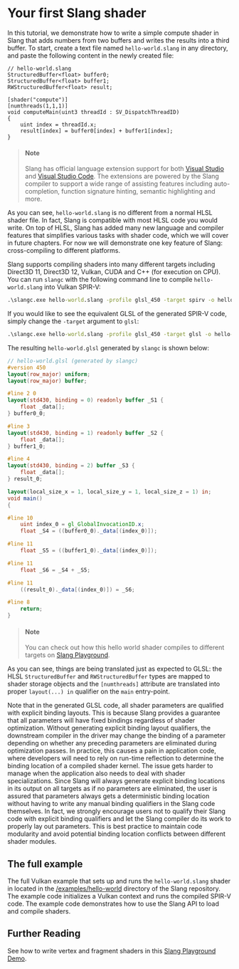 # Your first Slang shader

In this tutorial, we demonstrate how to write a simple compute shader in Slang that adds numbers from two buffers and writes the results into a third buffer. To start, create a text file named `hello-world.slang` in any directory, and paste the following content in the newly created file:

```hlsl
// hello-world.slang
StructuredBuffer<float> buffer0;
StructuredBuffer<float> buffer1;
RWStructuredBuffer<float> result;

[shader("compute")]
[numthreads(1,1,1)]
void computeMain(uint3 threadId : SV_DispatchThreadID)
{
    uint index = threadId.x;
    result[index] = buffer0[index] + buffer1[index];
}
```

> #### Note ####
> Slang has official language extension support for both [Visual Studio](https://marketplace.visualstudio.com/items?itemName=shader-slang.slang-vs-extension) and [Visual Studio Code](https://marketplace.visualstudio.com/items?itemName=shader-slang.slang-language-extension). The extensions are powered by the Slang compiler to support a wide range of
> assisting features including auto-completion, function signature hinting, semantic highlighting and more.

As you can see, `hello-world.slang` is no different from a normal HLSL shader file. In fact, Slang is compatible with most HLSL code you would write. On top of HLSL, Slang has added many new language and compiler features that simplifies various tasks with shader code, which we will cover in future chapters. For now we will demonstrate one key feature of Slang: cross-compiling to different platforms.

Slang supports compiling shaders into many different targets including Direct3D 11, Direct3D 12, Vulkan, CUDA and C++ (for execution on CPU). You can run `slangc` with the following command line to compile `hello-world.slang` into Vulkan SPIR-V:

```bat
.\slangc.exe hello-world.slang -profile glsl_450 -target spirv -o hello-world.spv -entry computeMain
```

If you would like to see the equivalent GLSL of the generated SPIR-V code, simply change the `-target` argument to `glsl`:
```bat
.\slangc.exe hello-world.slang -profile glsl_450 -target glsl -o hello-world.glsl -entry computeMain
```

The resulting `hello-world.glsl` generated by `slangc` is shown below:
```glsl
// hello-world.glsl (generated by slangc)
#version 450
layout(row_major) uniform;
layout(row_major) buffer;

#line 2 0
layout(std430, binding = 0) readonly buffer _S1 {
    float _data[];
} buffer0_0;

#line 3
layout(std430, binding = 1) readonly buffer _S2 {
    float _data[];
} buffer1_0;

#line 4
layout(std430, binding = 2) buffer _S3 {
    float _data[];
} result_0;

layout(local_size_x = 1, local_size_y = 1, local_size_z = 1) in;
void main()
{

#line 10
    uint index_0 = gl_GlobalInvocationID.x;
    float _S4 = ((buffer0_0)._data[(index_0)]);

#line 11
    float _S5 = ((buffer1_0)._data[(index_0)]);

#line 11
    float _S6 = _S4 + _S5;

#line 11
    ((result_0)._data[(index_0)]) = _S6;

#line 8
    return;
}
```
> #### Note ####
> You can check out how this hello world shader compiles to different targets on [Slang Playground](/slang-playground/?target=SPIRV&code=eJyFjz0LwjAQhvf7FUenih9V3Iw6SBcHFxUdSpHYpDYQE8mHFsT_bu2Hm3g33fM-B3dRhAWXUg8f2kg2spKqC-yc8ZnzhrOVz3Nu5rnU1C3xXE9j8keYENgefymGWy8dAUhsQRk3YZDp6807HvRSSJS_usJwymw4GVRdsbsWDFtnQ4UKvVBuio22ZjjD3eEUC3ujLiv2DY178ASs6uOiUIyXuPiujEpSh80pSR2nVd6-14F-904LCLzedkNpAg).


As you can see, things are being translated just as expected to GLSL: the HLSL `StructuredBuffer` and `RWStructuredBuffer` types are mapped to shader storage objects and the `[numthreads]` attribute are translated into proper `layout(...) in` qualifier on the `main` entry-point.

Note that in the generated GLSL code, all shader parameters are qualified with explicit binding layouts. This is because Slang provides a guarantee that all parameters will have fixed bindings regardless of shader optimization. Without generating explicit binding layout qualifiers, the downstream compiler in the driver may change the binding of a parameter depending on whether any preceding parameters are eliminated during optimization passes. In practice, this causes a pain in application code, where developers will need to rely on run-time reflection to determine the binding location of a compiled shader kernel. The issue gets harder to manage when the application also needs to deal with shader specializations. Since Slang will always generate explicit binding locations in its output on all targets as if no parameters are eliminated, the user is assured that parameters always gets a deterministic binding location without having to write any manual binding qualifiers in the Slang code themselves. In fact, we strongly encourage users not to qualify their Slang code with explicit binding qualifiers and let the Slang compiler do its work to properly lay out parameters. This is best practice to maintain code modularity and avoid potential binding location conflicts between different shader modules.

## The full example

The full Vulkan example that sets up and runs the `hello-world.slang` shader in located in the [/examples/hello-world](https://github.com/shader-slang/slang/tree/master/examples/hello-world) directory of the Slang repository. The example code initializes a Vulkan context and runs the compiled SPIR-V code. The example code demonstrates how to use the Slang API to load and compile shaders.

## Further Reading

See how to write vertex and fragment shaders in this [Slang Playground Demo](/slang-playground/?target=SPIRV&code=eJyVU01r20AQvetXDD7Z4MqJm0OJUh_iXHoIDdgEijFlI41tkdWu2J11bUr_e2c_vJHpqUKg1czozXszT7MZrA-tBTyJrpcIDXZaWTKC0MJB_wLSHNu1CuGIhvAEQjWwM2LfoSKwB9GgAT6ac69bRbYsZgmSbwG17vpW4iet5PnSZApWAx3QoK9RGrSj3hGj6s7HoZfivDfaqSag_dAOaqHAWQzp0TKCjuDNEWnlOaY-nB-I8dzb3Y4bMVUSZo-eX8HyXE3wGvQUvwvgaye1oM_Qa9tSq1U1DCptOiEHoTm4Y1X8yUjPPC3TCpmweAwg5Bs2eo0ncga_qQZPVc5FvOvcB9iqRoUJaRVCXNU8Oq_j4dJpAV062Yib0OZPQPFkN7fzL9sh8FJ0aMRQ793pDrpjH4pehOE8Yz5KXb8_BBYLsP5RFUvvCaEosYhIC16Kf1bFKozbrIg5gR28VB_D_u7oqnUeNdzD6vXny_8NfhONNx5FU44m28J3SB59Fq0ax_XywNlak9Q61ES3RdR4LjOXr9A5OY66Sh7NNLEdB5hcN4Xb8mYyucKIZBkhlg65pwp3zFkvw2cM8q5UpjRUdvnHvLY0skso6vNaoro4wnUweFIqkS5O4KZhjWV2RnzNDtrcbMt__bqtMlCtpTYMkwDKuO_xcNPTLGxypSx86oX9Be1nf3g).

